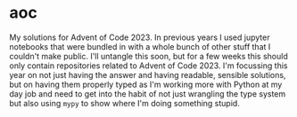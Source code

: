 # aoc

My solutions for Advent of Code 2023. In previous years I used jupyter notebooks that were bundled in with a whole bunch of other stuff that I couldn't make public. I'll untangle this soon, but for a few weeks this should only contain repositories related to Advent of Code 2023. I'm focussing this year on not just having the answer and having readable, sensible solutions, but on having them properly typed as I'm working more with Python at my day job and need to get into the habit of not just wrangling the type system but also using `mypy` to show where I'm doing something stupid.
